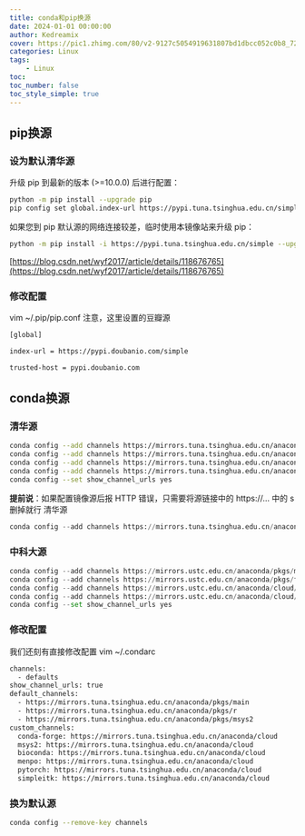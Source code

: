 ```yaml
---
title: conda和pip换源
date: 2024-01-01 00:00:00
author: Kedreamix
cover: https://pic1.zhimg.com/80/v2-9127c5054919631807bd1dbcc052c0b8_720w.png
categories: Linux
tags:
    - Linux
toc:
toc_number: false
toc_style_simple: true
---
```




## pip换源

### 设为默认清华源

升级 pip 到最新的版本 (>=10.0.0) 后进行配置：

```bash
python -m pip install --upgrade pip
pip config set global.index-url https://pypi.tuna.tsinghua.edu.cn/simple
```

如果您到 pip 默认源的网络连接较差，临时使用本镜像站来升级 pip：

```bash
python -m pip install -i https://pypi.tuna.tsinghua.edu.cn/simple --upgrade pip
```

[https://blog.csdn.net/wyf2017/article/details/118676765](https://blog.csdn.net/wyf2017/article/details/118676765)

### 修改配置

vim ~/.pip/pip.conf
注意，这里设置的豆瓣源

```bash
[global]

index-url = https://pypi.doubanio.com/simple

trusted-host = pypi.doubanio.com
```

## conda换源

### 清华源

```bash
conda config --add channels https://mirrors.tuna.tsinghua.edu.cn/anaconda/pkgs/free/conda
conda config --add channels https://mirrors.tuna.tsinghua.edu.cn/anaconda/cloud/msys2/conda
conda config --add channels https://mirrors.tuna.tsinghua.edu.cn/anaconda/cloud/pytorch/conda
conda config --add channels https://mirrors.tuna.tsinghua.edu.cn/anaconda/cloud/conda-forge
conda config --set show_channel_urls yes
```

**提前说**：如果配置镜像源后报 HTTP 错误，只需要将源链接中的 https://… 中的 s 删掉就行 清华源

```python
conda config --add channels https://mirrors.tuna.tsinghua.edu.cn/anaconda/pkgs/free/conda config --add channels https://mirrors.tuna.tsinghua.edu.cn/anaconda/cloud/msys2/conda config --add channels https://mirrors.tuna.tsinghua.edu.cn/anaconda/cloud/pytorch/conda config --add channels https://mirrors.tuna.tsinghua.edu.cn/anaconda/cloud/conda-forgeconda config --set show_channel_urls yes
```

### 中科大源

```python
conda config --add channels https://mirrors.ustc.edu.cn/anaconda/pkgs/main/conda
conda config --add channels https://mirrors.ustc.edu.cn/anaconda/pkgs/free/conda 
conda config --add channels https://mirrors.ustc.edu.cn/anaconda/cloud/conda-forge/conda 
conda config --add channels https://mirrors.ustc.edu.cn/anaconda/cloud/msys2/conda 
conda config --set show_channel_urls yes
```



### 修改配置

我们还刻有直接修改配置
vim ~/.condarc

```bash
channels:
  - defaults
show_channel_urls: true
default_channels:
  - https://mirrors.tuna.tsinghua.edu.cn/anaconda/pkgs/main
  - https://mirrors.tuna.tsinghua.edu.cn/anaconda/pkgs/r
  - https://mirrors.tuna.tsinghua.edu.cn/anaconda/pkgs/msys2
custom_channels:
  conda-forge: https://mirrors.tuna.tsinghua.edu.cn/anaconda/cloud
  msys2: https://mirrors.tuna.tsinghua.edu.cn/anaconda/cloud
  bioconda: https://mirrors.tuna.tsinghua.edu.cn/anaconda/cloud
  menpo: https://mirrors.tuna.tsinghua.edu.cn/anaconda/cloud
  pytorch: https://mirrors.tuna.tsinghua.edu.cn/anaconda/cloud
  simpleitk: https://mirrors.tuna.tsinghua.edu.cn/anaconda/cloud
```



### 换为默认源

```bash
conda config --remove-key channels
```



